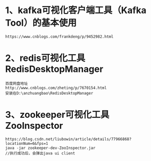 # 1、kafka可视化客户端工具（Kafka Tool）的基本使用
    https://www.cnblogs.com/frankdeng/p/9452982.html

# 2、redis可视化工具RedisDesktopManager
    百度网盘地址
    http://www.cnblogs.com/zheting/p/7670154.html
    安装在D:\anzhuangbao\RedisDesktopManager
    
# 3、zookeeper可视化工具ZooInspector
    https://blog.csdn.net/liubowin/article/details/77966868?locationNum=6&fps=1
    java -jar zookeeper-dev-ZooInspector.jar  
    //执行成功后，会弹出java ui client
    
